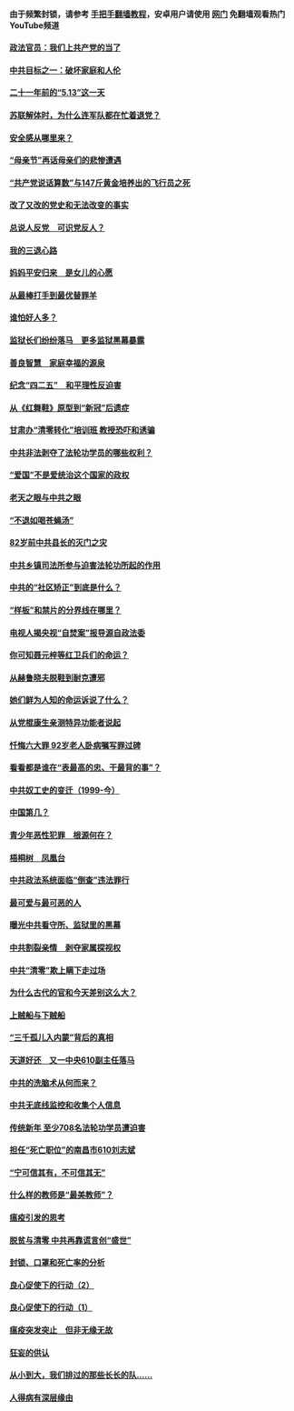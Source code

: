 #### 由于频繁封锁，请参考 [手把手翻墙教程](https://github.com/gfw-breaker/guides/wiki/)，安卓用户请使用 [网门](https://github.com/gfw-breaker/nogfw/blob/master/dl.md?t=05201501) 免翻墙观看热门YouTube频道 

#### [政法官员：我们上共产党的当了](../pages/19/425351.md?t=05201501) 

#### [中共目标之一：破坏家庭和人伦](../pages/19/424454.md?t=05201501) 

#### [二十一年前的“5.13”这一天](../pages/19/424814.md?t=05201501) 

#### [苏联解体时，为什么连军队都在忙着退党？](../pages/19/424335.md?t=05201501) 

#### [安全感从哪里来？](../pages/19/424336.md?t=05201501) 

#### [“母亲节”再话母亲们的悲惨遭遇](../pages/19/424234.md?t=05201501) 

#### [“共产党说话算数”与147斤黄金培养出的飞行员之死](../pages/19/424115.md?t=05201501) 

#### [改了又改的党史和无法改变的事实](../pages/19/424037.md?t=05201501) 

#### [总说人反党　可识党反人？](../pages/19/423820.md?t=05201501) 

#### [我的三退心路](../pages/19/423876.md?t=05201501) 

#### [妈妈平安归来　是女儿的心愿](../pages/19/423947.md?t=05201501) 

#### [从最棒打手到最优替罪羊](../pages/19/423819.md?t=05201501) 

#### [谁怕好人多？](../pages/19/423774.md?t=05201501) 

#### [监狱长们纷纷落马　更多监狱黑幕暴露](../pages/19/423787.md?t=05201501) 

#### [善良智慧　家庭幸福的源泉](../pages/19/423632.md?t=05201501) 

#### [纪念“四二五”　和平理性反迫害](../pages/19/423660.md?t=05201501) 

#### [从《红舞鞋》原型到“新冠”后遗症](../pages/19/423509.md?t=05201501) 

#### [甘肃办“清零转化”培训班 教授恐吓和诱骗](../pages/19/423498.md?t=05201501) 

#### [中共非法剥夺了法轮功学员的哪些权利？](../pages/19/423392.md?t=05201501) 

#### [“爱国”不是爱统治这个国家的政权](../pages/19/423029.md?t=05201501) 

#### [老天之眼与中共之眼](../pages/19/423378.md?t=05201501) 

#### [“不退如喝苍蝇汤”](../pages/19/423287.md?t=05201501) 

#### [82岁前中共县长的灭门之灾](../pages/19/423055.md?t=05201501) 

#### [中共乡镇司法所参与迫害法轮功所起的作用](../pages/19/423064.md?t=05201501) 

#### [中共的“社区矫正”到底是什么？](../pages/19/422870.md?t=05201501) 

#### [“样板”和禁片的分界线在哪里？](../pages/19/422704.md?t=05201501) 

#### [电视人揭央视“自焚案”报导源自政法委](../pages/19/422770.md?t=05201501) 

#### [你可知聂元梓等红卫兵们的命运？](../pages/19/422848.md?t=05201501) 

#### [从赫鲁晓夫脱鞋到耐克遭邪](../pages/19/422826.md?t=05201501) 

#### [她们鲜为人知的命运诉说了什么？](../pages/19/422754.md?t=05201501) 

#### [从党棍康生亲测特异功能者说起](../pages/19/422657.md?t=05201501) 

#### [忏悔六大罪 92岁老人卧病嘱写罪过碑](../pages/19/422750.md?t=05201501) 

#### [看看都是谁在“表最高的忠、干最背的事”？](../pages/19/422703.md?t=05201501) 

#### [中共奴工史的变迁（1999-今）](../pages/19/422656.md?t=05201501) 

#### [中国第几？](../pages/19/422496.md?t=05201501) 

#### [青少年恶性犯罪　根源何在？](../pages/19/422449.md?t=05201501) 

#### [梧桐树　凤凰台](../pages/19/422442.md?t=05201501) 

#### [中共政法系统面临“倒查”违法罪行](../pages/19/422497.md?t=05201501) 

#### [最可爱与最可恶的人](../pages/19/422448.md?t=05201501) 

#### [曝光中共看守所、监狱里的黑幕](../pages/19/422390.md?t=05201501) 

#### [中共割裂亲情　剥夺家属探视权](../pages/19/422364.md?t=05201501) 

#### [中共“清零”欺上瞒下走过场](../pages/19/422306.md?t=05201501) 

#### [为什么古代的官和今天差别这么大？](../pages/19/422228.md?t=05201501) 

#### [上贼船与下贼船](../pages/19/422276.md?t=05201501) 

#### [“三千孤儿入内蒙”背后的真相](../pages/19/422229.md?t=05201501) 

#### [天道好还　又一中央610副主任落马](../pages/19/422155.md?t=05201501) 

#### [中共的洗脑术从何而来？](../pages/19/422154.md?t=05201501) 

#### [中共无底线监控和收集个人信息](../pages/19/422039.md?t=05201501) 

#### [传统新年 至少708名法轮功学员遭迫害](../pages/19/421946.md?t=05201501) 

#### [担任“死亡职位”的南昌市610刘志斌](../pages/19/421957.md?t=05201501) 

#### [“宁可信其有，不可信其无”](../pages/19/421691.md?t=05201501) 

#### [什么样的教师是“最美教师”？](../pages/19/421755.md?t=05201501) 

#### [瘟疫引发的思考](../pages/19/421594.md?t=05201501) 

#### [脱贫与清零 中共再靠谎言创“盛世”](../pages/19/421590.md?t=05201501) 

#### [封锁、口罩和死亡率的分析](../pages/19/421495.md?t=05201501) 

#### [良心促使下的行动（2）](../pages/19/421361.md?t=05201501) 

#### [良心促使下的行动（1）](../pages/19/421302.md?t=05201501) 

#### [瘟疫突发突止　但非无缘无故](../pages/19/421281.md?t=05201501) 

#### [狂妄的供认](../pages/19/421199.md?t=05201501) 

#### [从小到大，我们排过的那些长长的队……](../pages/19/421243.md?t=05201501) 

#### [人得病有深层缘由](../pages/19/420864.md?t=05201501) 

